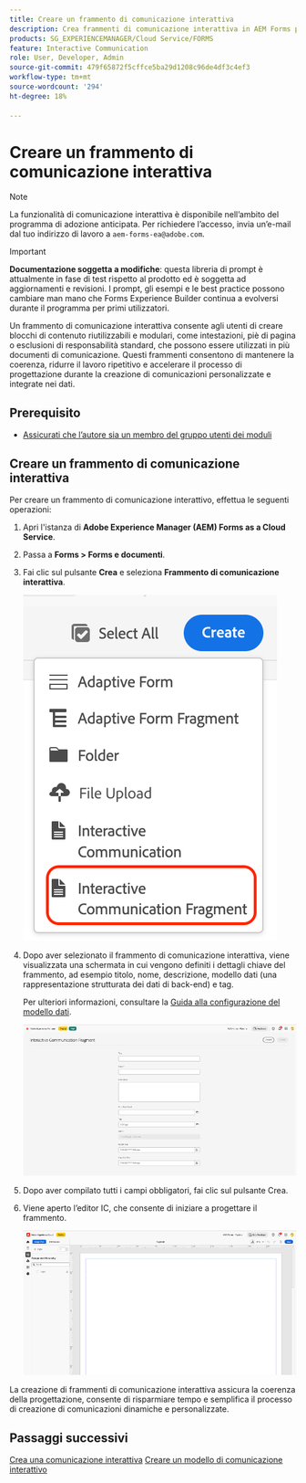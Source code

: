 ```yaml
---
title: Creare un frammento di comunicazione interattiva
description: Crea frammenti di comunicazione interattiva in AEM Forms per creare blocchi di contenuto modulari e riutilizzabili che garantiscano coerenza, risparmio di tempo e supporto di comunicazioni personalizzate basate su dati.
products: SG_EXPERIENCEMANAGER/Cloud Service/FORMS
feature: Interactive Communication
role: User, Developer, Admin
source-git-commit: 479f65872f5cffce5ba29d1208c96de4df3c4ef3
workflow-type: tm+mt
source-wordcount: '294'
ht-degree: 18%

---
```


# Creare un frammento di comunicazione interattiva

>[!NOTE]
>
> La funzionalità di comunicazione interattiva è disponibile nell’ambito del programma di adozione anticipata. Per richiedere l’accesso, invia un’e-mail dal tuo indirizzo di lavoro a `aem-forms-ea@adobe.com`.

>[!IMPORTANT]
>
> **Documentazione soggetta a modifiche**: questa libreria di prompt è attualmente in fase di test rispetto al prodotto ed è soggetta ad aggiornamenti e revisioni. I prompt, gli esempi e le best practice possono cambiare man mano che Forms Experience Builder continua a evolversi durante il programma per primi utilizzatori.

Un frammento di comunicazione interattiva consente agli utenti di creare blocchi di contenuto riutilizzabili e modulari, come intestazioni, piè di pagina o esclusioni di responsabilità standard, che possono essere utilizzati in più documenti di comunicazione. Questi frammenti consentono di mantenere la coerenza, ridurre il lavoro ripetitivo e accelerare il processo di progettazione durante la creazione di comunicazioni personalizzate e integrate nei dati.

## Prerequisito

* [Assicurati che l’autore sia un membro del gruppo utenti dei moduli](/help/forms/setup-forms-cloud-service.md#configure-users)

## Creare un frammento di comunicazione interattiva

Per creare un frammento di comunicazione interattivo, effettua le seguenti operazioni:

1. Apri l&#39;istanza di **Adobe Experience Manager (AEM) Forms as a Cloud Service**.
1. Passa a **Forms > Forms e documenti**.
1. Fai clic sul pulsante **Crea** e seleziona **Frammento di comunicazione interattiva**.

   ![Trova documento IC](/help/forms/interactive-communication/assets/fragment.png)

1. Dopo aver selezionato il frammento di comunicazione interattiva, viene visualizzata una schermata in cui vengono definiti i dettagli chiave del frammento, ad esempio titolo, nome, descrizione, modello dati (una rappresentazione strutturata dei dati di back-end) e tag.

   Per ulteriori informazioni, consultare la [Guida alla configurazione del modello dati](https://experienceleague.adobe.com/en/docs/experience-manager-cloud-service/content/forms/integrate/use-form-data-model/create-form-data-models).

   ![Trova documento IC](/help/forms/interactive-communication/assets/createfrgmnt.png)

1. Dopo aver compilato tutti i campi obbligatori, fai clic sul pulsante Crea.
1. Viene aperto l’editor IC, che consente di iniziare a progettare il frammento.

   ![Trova documento IC](/help/forms/interactive-communication/assets/frgmntui.png)

La creazione di frammenti di comunicazione interattiva assicura la coerenza della progettazione, consente di risparmiare tempo e semplifica il processo di creazione di comunicazioni dinamiche e personalizzate.

## Passaggi successivi

[Crea una comunicazione interattiva](/help/forms/interactive-communication/create-interactive-communication.md)
[Creare un modello di comunicazione interattivo](/help/forms/interactive-communication/create-interactive-communication-template.md)
